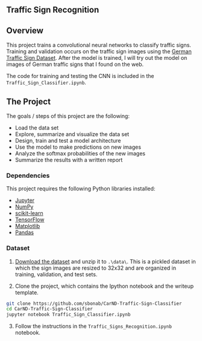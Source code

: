 ## Traffic Sign Recognition

Overview
---
This project trains a convolutional neural networks to classify traffic signs. Training and validation occurs on the traffic sign images using the [German Traffic Sign Dataset](http://benchmark.ini.rub.de/?section=gtsrb&subsection=dataset). After the model is trained, I will try out the model on images of German traffic signs that I found on the web.

The code for training and testing the CNN is included in the `Traffic_Sign_Classifier.ipynb`.


The Project
---
The goals / steps of this project are the following:
* Load the data set
* Explore, summarize and visualize the data set
* Design, train and test a model architecture
* Use the model to make predictions on new images
* Analyze the softmax probabilities of the new images
* Summarize the results with a written report

### Dependencies
This project requires the following Python libraries installed:

- [Jupyter](http://jupyter.org/)
- [NumPy](http://www.numpy.org/)
- [scikit-learn](http://scikit-learn.org/)
- [TensorFlow](http://tensorflow.org)
- [Matplotlib](http://matplotlib.org/)
- [Pandas](http://pandas.pydata.org/)

### Dataset

1. [Download the dataset](https://d17h27t6h515a5.cloudfront.net/topher/2016/November/581faac4_traffic-signs-data/traffic-signs-data.zip) and unzip it to `.\data\`. This is a pickled dataset in which the sign images are resized to 32x32 and are organized in training, validation, and test sets.

2. Clone the project, which contains the Ipython notebook and the writeup template.
```sh
git clone https://github.com/sbonab/CarND-Traffic-Sign-Classifier
cd CarND-Traffic-Sign-Classifier
jupyter notebook Traffic_Sign_Classifier.ipynb
```

3. Follow the instructions in the `Traffic_Signs_Recognition.ipynb` notebook.

